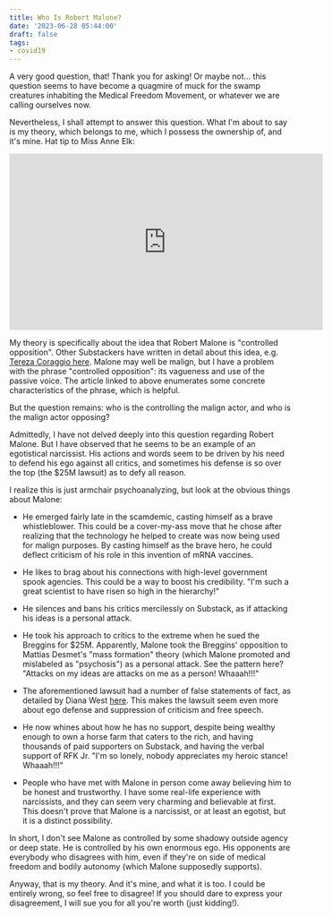 ```yaml
---
title: Who Is Robert Malone?
date: '2023-06-28 05:44:00'
draft: false
tags:
- covid19
---
```


A very good question, that!  Thank you for asking!  Or maybe not... this
question seems to have become a quagmire of muck for the swamp creatures
inhabiting the Medical Freedom Movement, or whatever we are calling
ourselves now.

Nevertheless, I shall attempt to answer this question.  What I'm
about to say is my theory, which belongs to me, which I possess
the ownership of, and it's mine.  Hat tip to Miss Anne Elk:

<iframe width="560" height="315" src="https://www.youtube.com/embed/cAYDiPizDIs" title="YouTube video player" frameborder="0" allow="accelerometer; autoplay; clipboard-write; encrypted-media; gyroscope; picture-in-picture; web-share" allowfullscreen>
</iframe>

My theory is specifically about the idea that Robert Malone is "controlled opposition".
Other Substackers have written in detail about this idea, e.g.
[Tereza Coraggio here](https://thirdparadigm.substack.com/p/malone-and-slaughterhouse-four).
Malone may well be malign, but I have a problem with the phrase "controlled opposition":
its vagueness and use of the passive voice.  The article linked to above
enumerates some concrete characteristics of the phrase, which is helpful.

But the question remains: who is the controlling the malign actor, and who is the
malign actor opposing?

Admittedly, I have not delved deeply into this question regarding Robert Malone.
But I have observed that he seems to be an example of an egotistical narcissist.
His actions and words seem to be driven by his need to defend his ego against
all critics, and sometimes his defense is so over the top (the $25M lawsuit)
as to defy all reason.

I realize this is just armchair psychoanalyzing, but look at the obvious things
about Malone:

* He emerged fairly late in the scamdemic, casting himself as a brave whistleblower.
This could be a cover-my-ass move that he chose after realizing that the technology
he helped to create was now being used for malign purposes.  By casting himself
as the brave hero, he could deflect criticism of his role in this invention of mRNA
vaccines.

* He likes to brag about his connections with high-level government spook agencies.
This could be a way to boost his credibility.  "I'm such a great scientist to
have risen so high in the hierarchy!"

* He silences and bans his critics mercilessly on Substack, as if attacking
his ideas is a personal attack.

* He took his approach to critics to the extreme when he sued the Breggins
for $25M.  Apparently, Malone took the Breggins' opposition to Mattias Desmet's
"mass formation" theory (which Malone promoted and mislabeled as "psychosis")
as a personal attack.  See the pattern here? "Attacks on my ideas are attacks
on me as a person!  Whaaah!!!"

* The aforementioned lawsuit had a number of false statements of fact,
as detailed by Diana West [here](https://dianawest.net/Home/tabid/36/EntryId/4648/-Wake-Up-to-Free-Speech.aspx).
This makes the lawsuit seem even more about ego defense and suppression
of criticism and free speech.

* He now whines about how he has no support, despite being wealthy enough
to own a horse farm that caters to the rich, and having thousands of
paid supporters on Substack, and having the verbal support of RFK Jr.
"I'm so lonely, nobody appreciates my heroic stance!   Whaaah!!!"

* People who have met with Malone in person come away believing him to
be honest and trustworthy.  I have some real-life experience with narcissists,
and they can seem very charming and believable at first.  This doesn't
prove that Malone is a narcissist, or at least an egotist, but it is a distinct
possibility.

In short, I don't see Malone as controlled by some shadowy outside agency
or deep state.  He is controlled by his own enormous ego.  His
opponents are everybody who disagrees with him, even if they're
on side of medical freedom and bodily autonomy (which Malone supposedly
supports).

Anyway, that is my theory.  And it's mine, and what it is too.  I
could be entirely wrong, so feel free to disagree!  If you should dare
to express your disagreement, I will sue you for all you're worth
(just kidding!).
